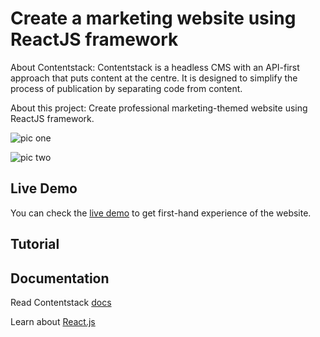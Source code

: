 # Create a marketing website using ReactJS framework

About Contentstack: Contentstack is a headless CMS with an API-first approach that puts content at the centre. It is designed to simplify the process of publication by separating code from content.

About this project: Create professional marketing-themed website using ReactJS framework.

![pic one](https://user-images.githubusercontent.com/29656920/74821414-8f3b1580-5329-11ea-99ad-1b9b477eaaf7.png)

![pic two](https://user-images.githubusercontent.com/29656920/74821435-9d893180-5329-11ea-86b4-5189869c0be8.png)

## Live Demo

You can check the [live demo](https://hopeful-nobel-47d909.netlify.com/) to get first-hand experience of the website.

## Tutorial


## Documentation

Read Contentstack [docs](https://www.contentstack.com/docs/)

Learn about [React.js](https://reactjs.org/)


